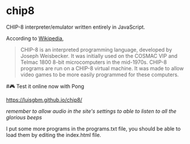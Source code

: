 # chip8

CHIP-8 interpreter/emulator written entirely in JavaScript.

According to [Wikipedia](https://en.wikipedia.org/wiki/CHIP-8),

>CHIP-8 is an interpreted programming language, developed by Joseph Weisbecker. It was initially used on the COSMAC VIP and Telmac 1800 8-bit microcomputers in the mid-1970s. CHIP-8 programs are run on a CHIP-8 virtual machine. It was made to allow video games to be more easily programmed for these computers.

#🎮 Test it online now with Pong

https://luisgbm.github.io/chip8/

*remember to allow audio in the site's settings to able to listen to all the glorious beeps*

I put some more programs in the programs.txt file, you should be able to load them by editing the index.html file.
